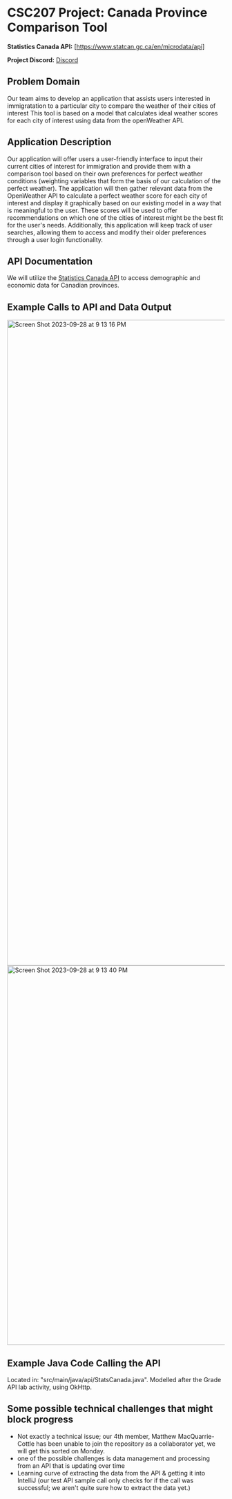 # CSC207 Project: Canada Province Comparison Tool

**Statistics Canada API:** [https://www.statcan.gc.ca/en/microdata/api]

**Project Discord:** [ Discord ](https://discord.gg/Vnf28JWz)

## Problem Domain

Our team aims to develop an application that assists users interested in immigratation to a particular city to compare the weather of their cities of interest  This tool is based on a model that calculates ideal weather  scores for each city of interest using data from the openWeather API.

## Application Description

Our application will offer users a user-friendly interface to input their current cities of interest for immigration and provide them with a comparison tool based on their own preferences for perfect weather conditions (weighting variables that form the basis of our calculation of the perfect weather). The application will then gather relevant data from the OpenWeather API to calculate a perfect weather score for each city of interest and display it graphically based on our existing model in a way that is meaningful to the user. These scores will be used to offer recommendations on which one of the cities of interest might be the best fit for the user's needs. Additionally, this application will keep track of user searches, allowing them to access and modify their older preferences through a user login functionality.
## API Documentation

We will utilize the [Statistics Canada API](https://www.statcan.gc.ca/eng/developers/wds/rest) to access demographic and economic data for Canadian provinces.

## Example Calls to API and Data Output
<img width="1494" alt="Screen Shot 2023-09-28 at 9 13 16 PM" src="https://github.com/kiarashkianid/CSC207-project/assets/145369644/e31685ef-1685-4a46-a35a-ec46db51a515">

<img width="878" alt="Screen Shot 2023-09-28 at 9 13 40 PM" src="https://github.com/kiarashkianid/CSC207-project/assets/145369644/dba9a1f0-23f4-4106-a80e-f5546d555718">

## Example Java Code Calling the API

Located in: "src/main/java/api/StatsCanada.java". Modelled after the Grade API lab activity, using OkHttp.


## Some possible technical challenges that might block progress
- Not exactly a technical issue; our 4th member, Matthew MacQuarrie-Cottle has been unable to join the repository as a collaborator yet, we will get this sorted on Monday. 
- one of the possible challenges is data management and processing from an API that is updating over time
- Learning curve of extracting the data from the API & getting it into IntelliJ (our test API sample call only checks for if the call was successful; we aren't quite sure how to extract the data yet.)


